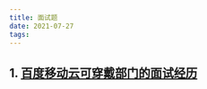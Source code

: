 ```yaml
---
title: 面试题
date: 2021-07-27
tags:
---
```


## 1. [百度移动云可穿戴部门的面试经历](https://www.jianshu.com/p/d2709aeba459)
